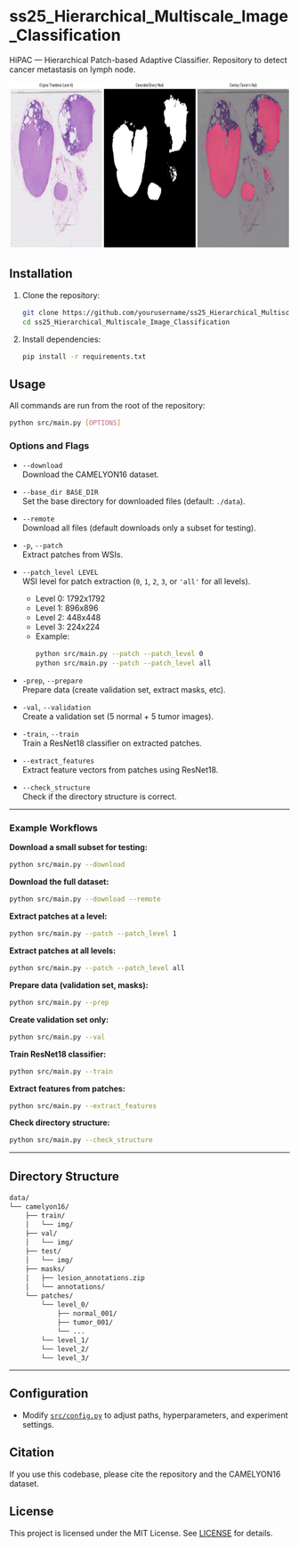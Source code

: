 # ss25_Hierarchical_Multiscale_Image_Classification
HiPAC — Hierarchical Patch-based Adaptive Classifier.
Repository to detect cancer metastasis on lymph node. 
<p align="center">
  <img src="./images/visual_level6_overlay.png" alt="Tumor 002 Overlay" width="950" height="300"/>
</p>

## Installation

1. Clone the repository:
    ```sh
    git clone https://github.com/yourusername/ss25_Hierarchical_Multiscale_Image_Classification.git
    cd ss25_Hierarchical_Multiscale_Image_Classification
    ```

2. Install dependencies:
    ```sh
    pip install -r requirements.txt
    ```

## Usage

All commands are run from the root of the repository:

```sh
python src/main.py [OPTIONS]
```

### Options and Flags

- `--download`  
  Download the CAMELYON16 dataset.

- `--base_dir BASE_DIR`  
  Set the base directory for downloaded files (default: `./data`).

- `--remote`  
  Download all files (default downloads only a subset for testing).

- `-p`, `--patch`  
  Extract patches from WSIs.

- `--patch_level LEVEL`  
  WSI level for patch extraction (`0`, `1`, `2`, `3`, or `'all'` for all levels).  
  - Level 0: 1792x1792  
  - Level 1: 896x896  
  - Level 2: 448x448  
  - Level 3: 224x224  
  - Example:  
    ```sh
    python src/main.py --patch --patch_level 0
    python src/main.py --patch --patch_level all
    ```

- `-prep`, `--prepare`  
  Prepare data (create validation set, extract masks, etc).

- `-val`, `--validation`  
  Create a validation set (5 normal + 5 tumor images).

- `-train`, `--train`  
  Train a ResNet18 classifier on extracted patches.

- `--extract_features`  
  Extract feature vectors from patches using ResNet18.

- `--check_structure`  
  Check if the directory structure is correct.

---

### Example Workflows

**Download a small subset for testing:**
```sh
python src/main.py --download
```

**Download the full dataset:**
```sh
python src/main.py --download --remote
```

**Extract patches at a level:**
```sh
python src/main.py --patch --patch_level 1
```

**Extract patches at all levels:**
```sh
python src/main.py --patch --patch_level all
```

**Prepare data (validation set, masks):**
```sh
python src/main.py --prep
```

**Create validation set only:**
```sh
python src/main.py --val
```

**Train ResNet18 classifier:**
```sh
python src/main.py --train
```

**Extract features from patches:**
```sh
python src/main.py --extract_features
```

**Check directory structure:**
```sh
python src/main.py --check_structure
```

---

## Directory Structure

```
data/
└── camelyon16/
    ├── train/
    │   └── img/
    ├── val/
    │   └── img/
    ├── test/
    │   └── img/
    ├── masks/
    │   ├── lesion_annotations.zip
    │   └── annotations/
    └── patches/
        └── level_0/
            ├── normal_001/
            ├── tumor_001/
            └── ...
        └── level_1/
        └── level_2/
        └── level_3/
```

---

## Configuration

- Modify [`src/config.py`](src/config.py) to adjust paths, hyperparameters, and experiment settings.

## Citation

If you use this codebase, please cite the repository and the CAMELYON16 dataset.

## License

This project is licensed under the MIT License. See [LICENSE](LICENSE) for details.
